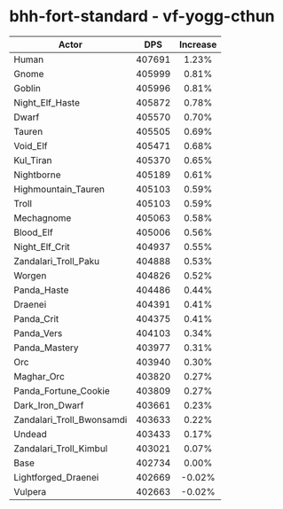 # bhh-fort-standard - vf-yogg-cthun
| Actor | DPS | Increase |
|---|:---:|:---:|
|Human|407691|1.23%|
|Gnome|405999|0.81%|
|Goblin|405996|0.81%|
|Night_Elf_Haste|405872|0.78%|
|Dwarf|405570|0.70%|
|Tauren|405505|0.69%|
|Void_Elf|405471|0.68%|
|Kul_Tiran|405370|0.65%|
|Nightborne|405189|0.61%|
|Highmountain_Tauren|405103|0.59%|
|Troll|405103|0.59%|
|Mechagnome|405063|0.58%|
|Blood_Elf|405006|0.56%|
|Night_Elf_Crit|404937|0.55%|
|Zandalari_Troll_Paku|404888|0.53%|
|Worgen|404826|0.52%|
|Panda_Haste|404486|0.44%|
|Draenei|404391|0.41%|
|Panda_Crit|404375|0.41%|
|Panda_Vers|404103|0.34%|
|Panda_Mastery|403977|0.31%|
|Orc|403940|0.30%|
|Maghar_Orc|403820|0.27%|
|Panda_Fortune_Cookie|403809|0.27%|
|Dark_Iron_Dwarf|403661|0.23%|
|Zandalari_Troll_Bwonsamdi|403633|0.22%|
|Undead|403433|0.17%|
|Zandalari_Troll_Kimbul|403021|0.07%|
|Base|402734|0.00%|
|Lightforged_Draenei|402669|-0.02%|
|Vulpera|402663|-0.02%|

